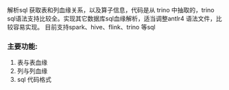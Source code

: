 解析sql 获取表和列血缘关系，以及算子信息，代码是从 trino 中抽取的，trino sql语法支持比较全。实现其它数据库sql血缘解析，适当调整antlr4 语法文件，比较容易实现。
目前支持spark、hive、flink、trino 等sql

### 主要功能:
1. 表与表血缘
2. 列与列血缘
3. sql 代码格式
